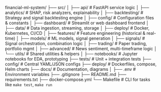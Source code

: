 financial-ml-system/
├── src/
│   ├── api/                      # FastAPI service logic
│   ├── analytics/                # SHAP, risk analyzers, explainability
│   ├── backtesting/             # Strategy and signal backtesting engine
│   ├── config/                   # Configuration files & constants
│   ├── dashboard/                # Streamlit or web dashboard frontend
│   ├── data/                     # Data ingestion, streaming, storage
│   ├── deploy/                   # Docker, Kubernetes, CI/CD
│   ├── features/                 # Feature engineering (historical & real-time)
│   ├── models/                   # ML models, signal generation
│   ├── signals/                  # Signal orchestration, combination logic
│   ├── trading/                  # Paper trading, portfolio mgmt
│   ├── advanced/                 # News sentiment, multi-timeframe logic
│   └── utils/                    # Shared utilities & helpers
│
├── notebooks/                    # Jupyter notebooks for EDA, prototyping
├── tests/                        # Unit + integration tests
├── config/                       # Central YAML/JSON configs
├── deploy/                       # Dockerfiles, compose, Helm charts
├── docs/                         # Documentation, diagrams
│
├── .env                          # Environment variables
├── .gitignore
├── README.md
├── requirements.txt
├── docker-compose.yml
└── Makefile                      # CLI for tasks like `make test`, `make run`
